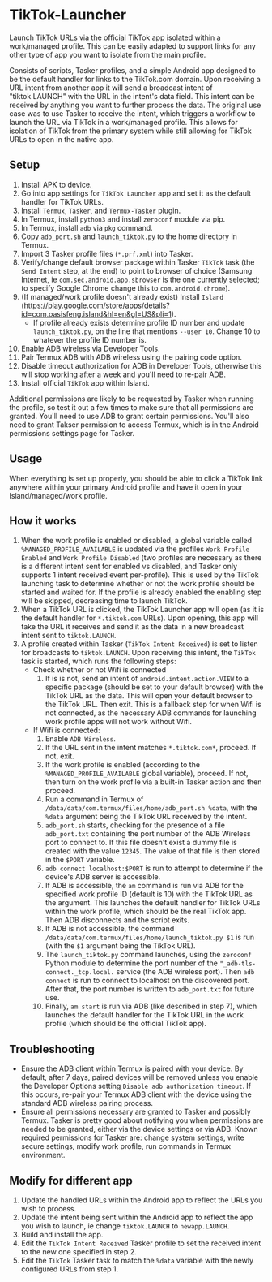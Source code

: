 # TikTok-Launcher

Launch TikTok URLs via the official TikTok app isolated within a work/managed profile.  This can be easily adapted to support links for any other type of app you want to isolate from the main profile.

Consists of scripts, Tasker profiles, and a simple Android app designed to be the default handler for links to the TikTok.com domain.  Upon receiving a URL intent from another app it will send a broadcast intent of "tiktok.LAUNCH" with the URL in the intent's data field.  This intent can be received by anything you want to further process the data.  The original use case was to use Tasker to receive the intent, which triggers a workflow to launch the URL via TikTok in a work/managed profile.  This allows for isolation of TikTok from the primary system while still allowing for TikTok URLs to open in the native app.

## Setup
1. Install APK to device.
2. Go into app settings for `TikTok Launcher` app and set it as the default handler for TikTok URLs.
3. Install `Termux`, `Tasker`, and `Termux-Tasker` plugin.
4. In Termux, install `python3` and install `zeroconf` module via pip.
5. In Termux, install `adb` via `pkg` command.
6. Copy `adb_port.sh` and `launch_tiktok.py` to the home directory in Termux.
7. Import 3 Tasker profile files (`*.prf.xml`) into Tasker.
8. Verify/change default browser package within Tasker `TikTok` task (the `Send Intent` step, at the end) to point to browser of choice (Samsung Internet, ie `com.sec.android.app.sbrowser` is the one currently selected; to specify Google Chrome change this to `com.android.chrome`).
9. (If managed/work profile doesn't already exist) Install `Island` (https://play.google.com/store/apps/details?id=com.oasisfeng.island&hl=en&gl=US&pli=1).
    * If profile already exists determine profile ID number and update `launch_tiktok.py`, on the line that mentions `--user 10`.  Change 10 to whatever the profile ID number is.
10. Enable ADB wireless via Developer Tools.
11. Pair Termux ADB with ADB wireless using the pairing code option.
12. Disable timeout authorization for ADB in Developer Tools, otherwise this will stop working after a week and you'll need to re-pair ADB.
13. Install official `TikTok` app within Island.


Additional permissions are likely to be requested by Tasker when running the profile, so test it out a few times to make sure that all permissions are granted.  You'll need to use ADB to grant certain permissions.  You'll also need to grant Takser permission to access Termux, which is in the Android permissions settings page for Tasker.

## Usage
When everything is set up properly, you should be able to click a TikTok link anywhere within your primary Android profile and have it open in your Island/managed/work profile.

## How it works
1. When the work profile is enabled or disabled, a global variable called `%MANAGED_PROFILE_AVAILABLE` is updated via the profiles `Work Profile Enabled` and `Work Profile Disabled` (two profiles are necessary as there is a different intent sent for enabled vs disabled, and Tasker only supports 1 intent received event per-profile).  This is used by the TikTok launching task to determine whether or not the work profile should be started and waited for.  If the profile is already enabled the enabling step will be skipped, decreasing time to launch TikTok.
2. When a TikTok URL is clicked, the TikTok Launcher app will open (as it is the default handler for `*.tiktok.com` URLs).  Upon opening, this app will take the URL it receives and send it as the data in a new broadcast intent sent to `tiktok.LAUNCH`.
3. A profile created within Tasker (`TikTok Intent Received`) is set to listen for broadcasts to `tiktok.LAUNCH`.  Upon receiving this intent, the `TikTok` task is started, which runs the following steps:
   * Check whether or not Wifi is connected
     1. If is is not, send an intent of `android.intent.action.VIEW` to a specific package (should be set to your default browser) with the TikTok URL as the data.  This will open your default browser to the TikTok URL.  Then exit.  This is a fallback step for when Wifi is not connected, as the necessary ADB commands for launching work profile apps will not work without Wifi.
   * If Wifi is connected:
      1. Enable `ADB Wireless`.
      2. If the URL sent in the intent matches `*.tiktok.com*`, proceed.  If not, exit.
      3. If the work profile is enabled (according to the `%MANAGED_PROFILE_AVAILABLE` global variable), proceed.  If not, then turn on the work profile via a built-in Tasker action and then proceed.
      4. Run a command in Termux of `/data/data/com.termux/files/home/adb_port.sh %data`, with the `%data` argument being the TikTok URL received by the intent.
      5. `adb_port.sh` starts, checking for the presence of a file `adb_port.txt` containing the port number of the ADB Wireless port to connect to.  If this file doesn't exist a dummy file is created with the value `12345`.  The value of that file is then stored in the `$PORT` variable.
      6. `adb connect localhost:$PORT` is run to attempt to determine if the device's ADB server is accessible.
      7. If ADB is accessible, the `am` command is run via ADB for the specified work profile ID (default is 10) with the TikTok URL as the argument.  This launches the default handler for TikTok URLs within the work profile, which should be the real TikTok app.  Then ADB disconnects and the script exits.
      8. If ADB is not accessible, the command `/data/data/com.termux/files/home/launch_tiktok.py $1` is run (with the `$1` argument being the TikTok URL).
      9. The `launch_tiktok.py` command launches, using the `zeroconf` Python module to determine the port number of the `"_adb-tls-connect._tcp.local.` service (the ADB wireless port).  Then `adb connect` is run to connect to localhost on the discovered port.  After that, the port number is written to `adb_port.txt` for future use.
      10. Finally, `am start` is run via ADB (like described in step 7), which launches the default handler for the TikTok URL in the work profile (which should be the official TikTok app).
    
## Troubleshooting
* Ensure the ADB client within Termux is paired with your device.  By default, after 7 days, paired devices will be removed unless you enable the Developer Options setting `Disable adb authorization timeout`.  If this occurs, re-pair your Termux ADB client with the device using the standard ADB wireless pairing process.
* Ensure all permissions necessary are granted to Tasker and possibly Termux.  Tasker is pretty good about notifying you when permissions are needed to be granted, either via the device settings or via ADB.  Known required permissions for Tasker are: change system settings, write secure settings, modify work profile, run commands in Termux environment. 

## Modify for different app
1. Update the handled URLs within the Android app to reflect the URLs you wish to process.
2. Update the intent being sent within the Android app to reflect the app you wish to launch, ie change `tiktok.LAUNCH` to `newapp.LAUNCH`.
3. Build and install the app.
4. Edit the `TikTok Intent Received` Tasker profile to set the received intent to the new one specified in step 2.
5. Edit the `TikTok` Tasker task to match the `%data` variable with the newly configured URLs from step 1.

